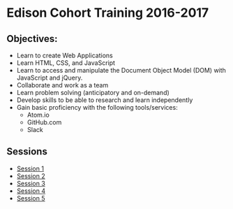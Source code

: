 # Edison Cohort Training 2016-2017

## Objectives:

- Learn to create Web Applications
- Learn HTML, CSS, and JavaScript
- Learn to access and manipulate the Document Object Model (DOM) with JavaScript and jQuery.
- Collaborate and work as a team
- Learn problem solving (anticipatory and on-demand)
- Develop skills to be able to research and learn independently
- Gain basic proficiency with the following tools/services:
  - Atom.io
  - GitHub.com
  - Slack

## Sessions

- [Session 1](./session1.md)
- [Session 2](./session2.md)
- [Session 3](./session3.md)
- [Session 4](./session4.md)
- [Session 5](./session5.md)
